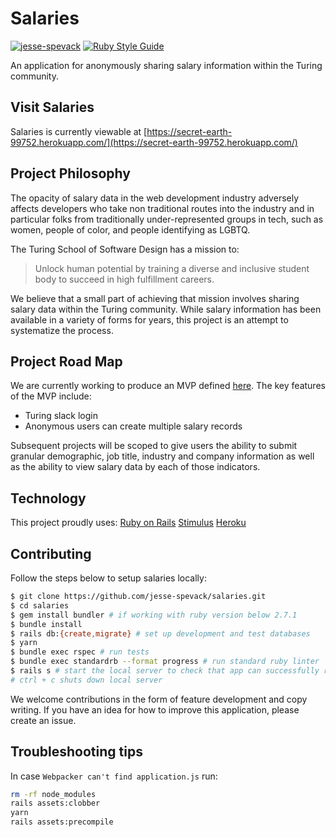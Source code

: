 # Salaries
[![jesse-spevack](https://circleci.com/gh/jesse-spevack/salaries.svg?style=shield)](https://app.circleci.com/pipelines/github/jesse-spevack/salaries) [![Ruby Style Guide](https://img.shields.io/badge/code_style-standard-brightgreen.svg)](https://github.com/testdouble/standard)

An application for anonymously sharing salary information within the Turing community.

## Visit Salaries
Salaries is currently viewable at [https://secret-earth-99752.herokuapp.com/](https://secret-earth-99752.herokuapp.com/)

## Project Philosophy
The opacity of salary data in the web development industry adversely affects developers who take non traditional routes into the industry and in particular folks from traditionally under-represented groups in tech, such as women, people of color, and people identifying as LGBTQ.

The Turing School of Software Design has a mission to:
> Unlock human potential by training a diverse and inclusive student body to succeed in high fulfillment careers.

We believe that a small part of achieving that mission involves sharing salary data within the Turing community. While salary information has been available in a variety of forms for years, this project is an attempt to systematize the process.

## Project Road Map
We are currently working to produce an MVP defined [here](https://github.com/jesse-spevack/salaries/projects/1). The key features of the MVP include:
- Turing slack login
- Anonymous users can create multiple salary records

Subsequent projects will be scoped to give users the ability to submit granular demographic, job title, industry and company information as well as the ability to view salary data by each of those indicators.

## Technology
This project proudly uses:
[Ruby on Rails](https://rubyonrails.org/)
[Stimulus](https://stimulusjs.org/)
[Heroku](https://www.heroku.com/)

## Contributing
Follow the steps below to setup salaries locally:
```bash
$ git clone https://github.com/jesse-spevack/salaries.git
$ cd salaries
$ gem install bundler # if working with ruby version below 2.7.1
$ bundle install
$ rails db:{create,migrate} # set up development and test databases
$ yarn
$ bundle exec rspec # run tests
$ bundle exec standardrb --format progress # run standard ruby linter
$ rails s # start the local server to check that app can successfully run
# ctrl + c shuts down local server
```

We welcome contributions in the form of feature development and copy writing. If you have an idea for how to improve this application, please create an issue.

## Troubleshooting tips

In case `Webpacker can't find application.js` run:
```bash
rm -rf node_modules
rails assets:clobber
yarn
rails assets:precompile
```
